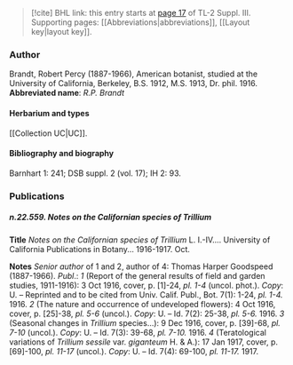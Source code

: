 > [!cite] BHL link: this entry starts at [page 17](https://www.biodiversitylibrary.org/page/33266324) of TL-2 Suppl. III.
> Supporting pages: [[Abbreviations|abbreviations]], [[Layout key|layout key]].

### Author

Brandt, Robert Percy (1887-1966), American botanist, studied at the University of California, Berkeley, B.S. 1912, M.S. 1913, Dr. phil. 1916. 
**Abbreviated name**: *R.P. Brandt*

#### Herbarium and types

[[Collection UC|UC]].

#### Bibliography and biography

Barnhart 1: 241; DSB suppl. 2 (vol. 17); IH 2: 93.

### Publications

##### n.22.559. Notes on the Californian species of Trillium

**Title**
*Notes on the Californian species of Trillium* L. I.-IV.... University of California Publications in Botany... 1916-1917. Oct.

**Notes**
*Senior author* of 1 and 2, author of 4: Thomas Harper Goodspeed (1887-1966).
*Publ*.: *1* (Report of the general results of field and garden studies, 1911-1916): 3 Oct 1916, cover, p. \[1\]-24, *pl. 1-4* (uncol. phot.). *Copy*: U. – Reprinted and to be cited from Univ. Calif. Publ., Bot. 7(1): 1-24, *pl. 1-4.* 1916.
*2* (The nature and occurrence of undeveloped flowers): 4 Oct 1916, cover, p. \[25\]-38, *pl. 5-6* (uncol.). *Copy*: U. – Id. 7(2): 25-38, *pl. 5-6.* 1916.
*3* (Seasonal changes in *Trillium* species...): 9 Dec 1916, cover, p. \[39\]-68, *pl. 7-10* (uncol.).
*Copy*: U. – Id. 7(3): 39-68, *pl. 7-10.* 1916.
*4* (Teratological variations of *Trillium sessile* var. *giganteum* H. & A.): 17 Jan 1917, cover, p. \[69\]-100, *pl. 11-17* (uncol.). *Copy*: U. – Id. 7(4): 69-100, *pl. 11-17.* 1917.

